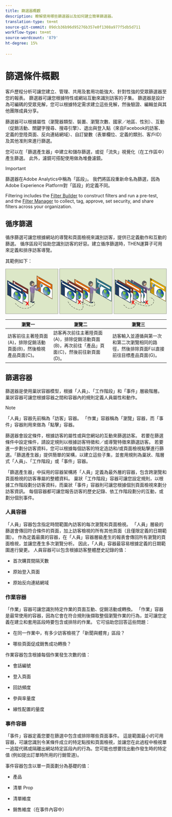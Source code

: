 ```yaml
---
title: 篩選器概觀
description: 瞭解使用哪些篩選器以及如何建立簡單篩選器。
translation-type: tm+mt
source-git-commit: 09dcb36b96d95276b357e0f1308a977f5db5d711
workflow-type: tm+mt
source-wordcount: '879'
ht-degree: 15%

---
```



# 篩選條件概觀

客戶歷程分析可讓您建立、管理、共用及套用功能強大、針對性強的受眾篩選器至您的報表。 篩選器可讓您根據特性或網站互動來識別訪客的子集。 篩選器是設計為可編碼的受眾見解，您可以根據特定需求建立這些見解，然後驗證、編輯並與其他團隊成員分享。

篩選器可以根據屬性（瀏覽器類型、裝置、瀏覽次數、國家／地區、性別）、互動（促銷活動、關鍵字搜尋、搜尋引擎）、退出與登入點（來自Facebook的訪客、定義的登陸頁面、反向連結網域）、自訂變數（表單欄位、定義的類別、客戶ID）及其他准則來進行篩選。

您可以在「篩選產生器」中建立和儲存篩選，或從「流失」視覺化（在工作區中）產生篩選。 此外，濾鏡可搭配使用做為堆疊濾鏡。

>[!IMPORTANT]
>篩選器在Adobe Analytics中稱為「區段」。 我們將區段重新命名為篩選，因為Adobe Experience Platform對「區段」的定義不同。

Filtering includes the [Filter Builder](/help/components/filters/create-filters.md) to construct filters and run a pre-test, and the [Filter Manager](/help/components/filters/manage-filters.md) to collect, tag, approve, set security, and share filters across your organization.

## 循序篩選

循序篩選可讓您根據網站的導覽和頁面檢視來識別訪客，提供已定義動作和互動的篩選。 循序區段可協助您識別訪客的好惡。建立循序篩選時，THEN運算子可用來定義和排序訪客導覽。

其範例如下：

![](assets/sequential_fil.png)

| 瀏覽一 | 瀏覽二 | 瀏覽三 |
|---|---|---|
| 訪客前往主著陸頁面(A)，排除促銷活動頁面(B)，然後檢視產品頁面(C)。 | 訪客再次前往主著陸頁面(A)，排除促銷活動頁面(B)，再次前往「產品」頁面(C)，然後前往新頁面(D)。 | 訪客輸入並遵循與第一次和第二次瀏覽相同的路徑，然後排除頁面F以直接前往目標產品頁面(G)。 |

## 篩選容器

篩選器是使用巢狀容器模型，根據「人員」、「工作階段」和「事件」層級階層。 巢狀容器可讓您根據容器之間和容器內的規則定義人員屬性和動作。

>[!NOTE]
>「人員」容器先前稱為「訪客」容器。 「作業」容器稱為「瀏覽」容器，而「事件」容器則用來做為「點擊」容器。

篩選器會設定條件，根據訪客的屬性或與您網站的互動來篩選訪客。 若要在篩選條件中設定條件，請設定規則以根據訪客特徵和／或導覽特徵來篩選訪客。 若要進一步劃分訪客資料，您可以根據每個訪客的特定造訪和/或頁面檢視點擊進行篩選。「篩選產生器」提供簡單的架構，以建立這些子集，並套用規則為巢狀、階層式「人員」、「工作階段」或「事件」容器。

「篩選產生器」中採用的容器架構將「人員」定義為最外層的容器，包含跨瀏覽和頁面檢視的訪客專屬的整體資料。 巢狀「工作階段」容器可讓您設定規則，以根據工作階段劃分訪客資料，而巢狀「事件」容器則可讓您根據個別頁面檢視來劃分訪客資訊。 每個容器都可讓您報告訪客的歷史記錄、依工作階段劃分的互動，或劃分個別事件。

### 人員容器

「人員」容器包含指定時間範圍內訪客的每次瀏覽和頁面檢視。 「人員」層級的篩選會傳回符合條件的頁面，加上訪客檢視的所有其他頁面（且僅限定義的日期範圍）。 作為定義最廣的容器，在「人員」容器層級產生的報表會傳回所有瀏覽的頁面檢視，並讓您產生多次瀏覽分析。 因此，「人員」容器最容易根據定義的日期範圍進行變更。
人員容器可以包含根據訪客整體歷史記錄的值：

* 首次購買間隔天數

* 原始登入頁面

* 原始反向連結網域

### 作業容器

「作業」容器可讓您識別特定作業的頁面互動、促銷活動或轉換。 「作業」容器是最常使用的容器，因為它會在符合規則後擷取整個瀏覽作業的行為，並可讓您定義在建立和套用區段時要包含或排除的作業。 它可協助您回答這些問題：

* 在同一作業中，有多少訪客檢視了「新聞與體育」區段？

* 哪些頁面促成銷售成功轉換？

作業容器包含根據每個作業發生次數的值：

* 會話編號

* 登入頁面

* 回訪頻度

* 參與率量度

* 線性配置的量度

### 事件容器

「事件」容器定義您要在篩選中包含或排除哪些頁面事件。 這是範圍最小的可用容器，可讓您識別令某條件成立的特定點按和頁面檢視，並讓您在此過程中檢視單一追蹤代碼或隔離出網站特定區段內的行為。您可能也想要找出動作發生時的特定值 (例如提出訂單時所用的行銷管道)。

事件容器包含以單一頁面劃分為基礎的值：

* 產品

* 清單 Prop

* 清單維度

* 銷售維度（在事件內容中）
